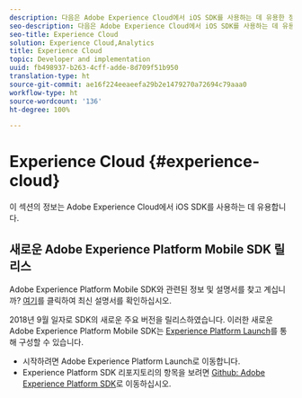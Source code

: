 ```yaml
---
description: 다음은 Adobe Experience Cloud에서 iOS SDK를 사용하는 데 유용한 정보입니다.
seo-description: 다음은 Adobe Experience Cloud에서 iOS SDK를 사용하는 데 유용한 정보입니다.
seo-title: Experience Cloud
solution: Experience Cloud,Analytics
title: Experience Cloud
topic: Developer and implementation
uuid: fb498937-b263-4cff-adde-8d709f51b950
translation-type: ht
source-git-commit: ae16f224eeaeefa29b2e1479270a72694c79aaa0
workflow-type: ht
source-wordcount: '136'
ht-degree: 100%

---
```



# Experience Cloud {#experience-cloud}

이 섹션의 정보는 Adobe Experience Cloud에서 iOS SDK를 사용하는 데 유용합니다.

## 새로운 Adobe Experience Platform Mobile SDK 릴리스

Adobe Experience Platform Mobile SDK와 관련된 정보 및 설명서를 찾고 계십니까? [여기](https://aep-sdks.gitbook.io/docs/)를 클릭하여 최신 설명서를 확인하십시오.

2018년 9월 일자로 SDK의 새로운 주요 버전을 릴리스하였습니다. 이러한 새로운 Adobe Experience Platform Mobile SDK는 [Experience Platform Launch](https://www.adobe.com/kr/experience-platform/launch.html)를 통해 구성할 수 있습니다.

* 시작하려면 Adobe Experience Platform Launch로 이동합니다.
* Experience Platform SDK 리포지토리의 항목을 보려면 [Github: Adobe Experience Platform SDK](https://github.com/Adobe-Marketing-Cloud/acp-sdks)로 이동하십시오.
